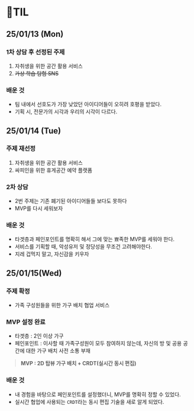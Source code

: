 # 📄TIL
## 25/01/13 (Mon)
### 1차 상담 후 선정된 주제
1. 자취생을 위한 공간 활용 서비스
2. ~~가상 학습 탐험 SNS~~

### 배운 것
- 팀 내에서 선호도가 가장 낮았던 아이디어들이 오히려 호평을 받았다.
- 기획 시, 전문가의 시각과 우리의 시각이 다르다.
## 25/01/14 (Tue)
### 주제 재선정
1. 자취생을 위한 공간 활용 서비스
2. 싸피인을 위한 휴게공간 예약 플랫폼
### 2차 상담
- 2번 주제는 기존 폐기된 아이디어들들 보다도 못하다
- MVP를 다시 세워보자
### 배운 것
- 타겟층과 페인포인트를 명확히 해서 그에 맞는 뾰족한 MVP를 세워야 한다.
- 서비스를 기획할 때, 악성유저 및 정당성을 무조건 고려해야한다.
- 지레 겁먹지 말고, 자신감을 키우자

## 25/01/15(Wed)
### 주제 확정
- 가족 구성원들을 위한 가구 배치 협업 서비스
### MVP 설정 완료
- 타겟층 : 2인 이상 가구
- 페인포인트 : 이사할 때 가족구성원이 모두 참여하지 않는데, 자신의 방 및 공용 공간에 대한 가구 배치 사전 소통 부재
> **MVP : 2D 탑뷰 가구 배치 + CRDT(실시간 동시 편집)**
### 배운 것
- 내 경험을 바탕으로 페인포인트를 설정했더니, MVP를 명확히 정할 수 있었다.
- 실시간 협업에 사용되는 `CRDT`라는 동시 편집 기술을 새로 알게 되었다.